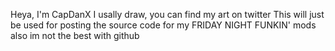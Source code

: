 Heya, I'm CapDanX
I usally draw,  you can find my art on twitter
This will just be used for posting the source code for my FRIDAY NIGHT FUNKIN' mods
also im not the best with github
